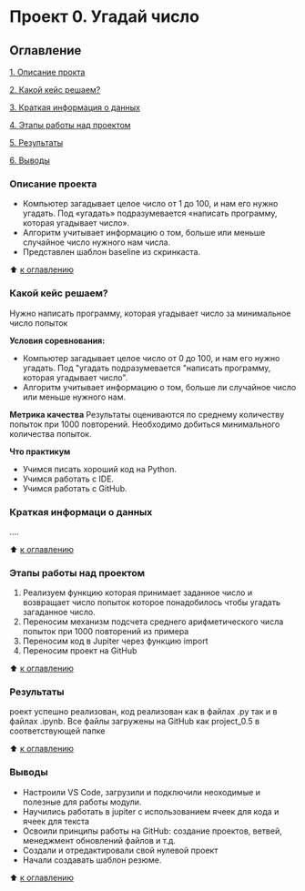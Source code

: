 # Проект 0. Угадай число

## Оглавление
[1. Описание прокта](https://github.com/Good-PJ/sf_ds_testgame/blob/main/project_0/README.md#Описание)

[2. Какой кейс решаем?](https://github.com/Good-PJ/sf_ds_testgame/blob/main/project_0/README.md#Какой-куйс-решаем)

[3. Краткая информация о данных](https://github.com/Good-PJ/sf_ds_testgame/blob/main/project_0/README.md#Краткая-информация-о-данных)

[4. Этапы работы над проектом](https://github.com/Good-PJ/sf_ds_testgame/blob/main/project_0/README.md#Результаты-работы-над-проектом)

[5. Результаты](https://github.com/Good-PJ/sf_ds_testgame/blob/main/project_0/README.md#Результаты)

[6. Выводы](https://github.com/Good-PJ/sf_ds_testgame/blob/main/project_0/README.md#Выводы)


### Описание проекта
- Компьютер загадывает целое число от 1 до 100, и нам его нужно угадать. Под «угадать» подразумевается «написать программу, которая угадывает число».
- Алгоритм учитывает информацию о том, больше или меньше случайное число нужного нам числа.
- Представлен шаблон baseline из скринкаста.

:arrow_up: [к оглавлению](https://github.com/Good-PJ/sf_ds_testgame/blob/main/project_0/README.md#Оглавление)


### Какой кейс решаем?
Нужно написать программу, которая угадывает число за минимальное число попыток

**Условия соревнования:**
- Компьютер загадывает целое число от 0 до 100, и нам его нужно угадать. Под "угадать подразумевается "написать программу, которая угадывает число".
- Алгоритм учитывает информацию о том, больше ли случайное число или меньше нужного нам.

**Метрика качества**
Результаты оцениваются по среднему количеству попыток при 1000 повторений. Необходимо добиться минимального количества попыток.

**Что практикум**
- Учимся писать хороший код на Python.
- Учимся работать с IDE.
- Учимся работать с GitHub.


### Краткая информаци о данных
....

:arrow_up: [к оглавлению](https://github.com/Good-PJ/sf_ds_testgame/blob/main/project_0/README.md#Оглавление)


### Этапы работы над проектом

1. Реализуем функцию которая принимает заданное число и возвращает число попыток которое понадобилось чтобы 
угадать загаданное число.
3. Переносим механизм подсчета среднего арифметического числа попыток при 1000 повторений из примера
4. Переносим код в Jupiter через функцию import
5. Переносим проект на GitHub

:arrow_up: [к оглавлению](https://github.com/Good-PJ/sf_ds_testgame/blob/main/project_0/README.md#Оглавление)



### Результаты

роект успешно реализован, код реализован как в файлах .py так и в файлах .ipynb. Все файлы загружены на GitHub как project_0.5 в соответствующей папке

:arrow_up: [к оглавлению](https://github.com/Good-PJ/sf_ds_testgame/blob/main/project_0/README.md#Оглавление)


### Выводы

- Настроили VS Code, загрузили и подключили неоходимые и полезные для работы модули.
- Научились работать в jupiter с использованием ячеек для кода и ячеек для текста
- Освоили принципы работы на GitHub: создание проектов, ветвей, менеджмент обновлений файлов и т.д.
- Создали и отредактировали свой нулевой проект
- Начали создавать шаблон резюме.

:arrow_up: [к оглавлению](https://github.com/Good-PJ/sf_ds_testgame/blob/main/project_0/README.md#Оглавление)